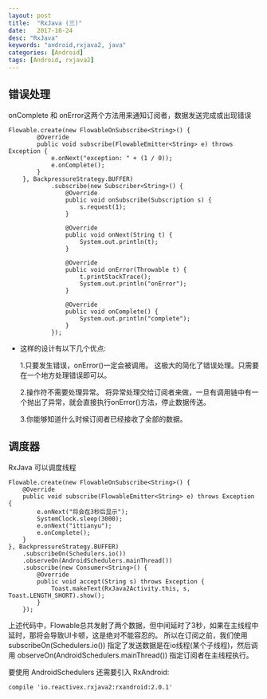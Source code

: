 ```yaml
---
layout: post
title:  "RxJava (三)"
date:   2017-10-24
desc: "RxJava"
keywords: "android,rxjava2, java"
categories: [Android]
tags: [Android, rxjava2]
---
```

## 错误处理

onComplete 和 onError这两个方法用来通知订阅者，数据发送完成或出现错误

    Flowable.create(new FlowableOnSubscribe<String>() {
            @Override
            public void subscribe(FlowableEmitter<String> e) throws Exception {
                e.onNext("exception: " + (1 / 0));
                e.onComplete();
            }
        }, BackpressureStrategy.BUFFER)
                .subscribe(new Subscriber<String>() {
                    @Override
                    public void onSubscribe(Subscription s) {
                        s.request(1);
                    }

                    @Override
                    public void onNext(String t) {
                        System.out.println(t);
                    }

                    @Override
                    public void onError(Throwable t) {
                        t.printStackTrace();
                        System.out.println("onError");
                    }

                    @Override
                    public void onComplete() {
                        System.out.println("complete");
                    }
                });
                
 * 这样的设计有以下几个优点:

    1.只要发生错误，onError()一定会被调用。 
    这极大的简化了错误处理。只需要在一个地方处理错误即可以。
    
    2.操作符不需要处理异常。 
    将异常处理交给订阅者来做，一旦有调用链中有一个抛出了异常，就会直接执行onError()方法，停止数据传送。
    
    3.你能够知道什么时候订阅者已经接收了全部的数据。
    

## 调度器

RxJava 可以调度线程

    Flowable.create(new FlowableOnSubscribe<String>() {
        @Override
        public void subscribe(FlowableEmitter<String> e) throws Exception {
            e.onNext("将会在3秒后显示");
            SystemClock.sleep(3000);
            e.onNext("ittianyu");
            e.onComplete();
        }
    }, BackpressureStrategy.BUFFER)
        .subscribeOn(Schedulers.io())
        .observeOn(AndroidSchedulers.mainThread())
        .subscribe(new Consumer<String>() {
            @Override
            public void accept(String s) throws Exception {
                Toast.makeText(RxJava2Activity.this, s, Toast.LENGTH_SHORT).show();
            }
        });
        
上述代码中，Flowable总共发射了两个数据，但中间延时了3秒，如果在主线程中延时，那将会导致UI卡顿，这是绝对不能容忍的。 
所以在订阅之前，我们使用 subscribeOn(Schedulers.io()) 指定了发送数据是在io线程(某个子线程)，然后调用 observeOn(AndroidSchedulers.mainThread()) 指定订阅者在主线程执行。

要使用 AndroidSchedulers 还需要引入 RxAndroid:

    compile 'io.reactivex.rxjava2:rxandroid:2.0.1'